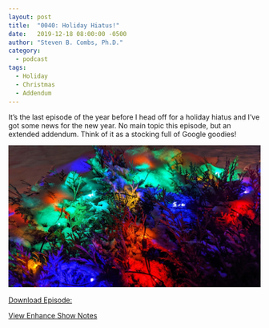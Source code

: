 ```yaml
---
layout: post
title:  "0040: Holiday Hiatus!"
date:   2019-12-18 08:00:00 -0500
author: "Steven B. Combs, Ph.D."
category:
  - podcast
tags:
  - Holiday
  - Christmas
  - Addendum
---
```


It’s the last episode of the year before I head off for a holiday hiatus and I’ve got some news for the new year. No main topic this episode, but an extended addendum. Think of it as a stocking full of Google goodies!

![Snow Covered Bush](/images/posts/2019-12-18-snow-covered-bush.jpg)

[Download Episode:](https://s3-us-west-2.amazonaws.com/anchor-audio-bank/staging/2019-12-19/cf63050014eb7447b8632b443e3a6e76.m4a)

[View Enhance Show Notes](https://docs.google.com/document/d/13E_utKOoB7bfqBX_wYRaZWitKLmznFx7kSS2QjHoSk4/edit?usp=sharing)
